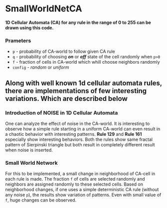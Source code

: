 # SmallWorldNetCA

**1D Cellular Automata (CA) for any rule in the range of 0 to 255 can be drawn using this code.**

### Prameters
* `p` - probability of CA-world to follow given CA rule
* `q` - probability of choosing **_on_** or **_off_** state of the cell randomly when `p>0`
* `f` - fraction of cells in CA-world which whill choose neighbors randomly
* `config` - _random_ or _uniform_

## Along with well known 1d cellular automata rules, there are implementations of few interesting variations. Which are described below

### Introduction of NOISE in 1D Cellular Automata
One can analyze the effect of noise in the CA-world. It is interesting to observe how a simple rule starting in a uniform CA-world can even result in a chaotic behavior with interesting patterns.
**Rule 129** and **Rule 161** especially show interesting behaviors. Both the rules show same fractal pattern of Sierpinski triangle but both result in completely different result when noise is inserted.

### Small World Network
For this to be implemented, a small change in neighborhood of CA-cell in each rule is made. The fraction `f` of cells are selected randomly and neighbors are assigned randomly to these selected cells. Based on neighborhood changes, if one uses a simple deterministic CA rule (without any noise `p`), the results show variation of patterns. Even with small value of `f`, huge changes can be observed.
